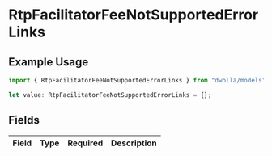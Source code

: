 # RtpFacilitatorFeeNotSupportedErrorLinks

## Example Usage

```typescript
import { RtpFacilitatorFeeNotSupportedErrorLinks } from "dwolla/models";

let value: RtpFacilitatorFeeNotSupportedErrorLinks = {};
```

## Fields

| Field       | Type        | Required    | Description |
| ----------- | ----------- | ----------- | ----------- |